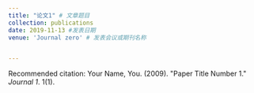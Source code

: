 ```yaml
---
title: "论文1" # 文章题目
collection: publications
date: 2019-11-13 #发表日期
venue: 'Journal zero' # 发表会议或期刊名称


---
```





Recommended citation: Your Name, You. (2009). "Paper Title Number 1." <i>Journal 1</i>. 1(1).
